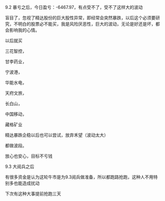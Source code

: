9.2 暴亏之后，今日盈亏：-6467.97，有点受不了，受不了这样大的波动

盲目了，忽视了精达股份的巨大股性异常，即经常会突然暴跌，以后这个必须要研究，不明白的股票必不能买，我是风险厌恶性，巨大的波动，无论是好还是坏，都会影响我的心情。

以后就买

三花智控，

甘李药业，

宁波港，

华能水电，

天府文旅，

长白山，

中国移动，

藏格矿业

精达暴跌企稳以后也可以尝试，放弃禾望（波动太大）

都做波段。

放心也安心，目标不亏钱



9.3 大阅兵之后

有很多资金是认为这轮牛市是为9.3阅兵做准备，所以都跑路抢跑，这种人不用特别多也能造成扰动

下次有这种大事提前抢跑三天

